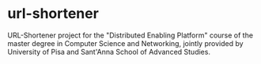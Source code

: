 # url-shortener
URL-Shortener project for the "Distributed Enabling Platform" course of the master degree in Computer Science and Networking, jointly provided by University of Pisa and Sant'Anna School of Advanced Studies.
